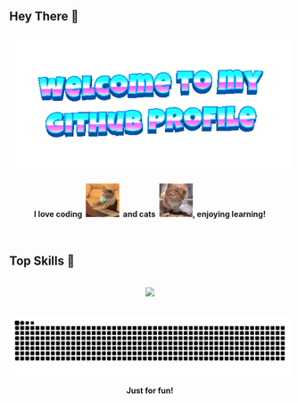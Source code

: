 ## Hey There 👋

<div align="center">
	<img src="welcome-header.gif" alt="welcome to my github profile">
	<br>
</div>

<p align="center">
	<b>I love coding&nbsp;&nbsp;<img src="cat-typing.gif" alt="Cat Typing" width="60" height="60">&nbsp;&nbsp;and cats&nbsp;&nbsp;<img src="fresh-bro.gif" alt="Fresh Bro" width="60" height="60">, enjoying learning!</b>
	<br>
	<br>
	<br>
</p>

## Top Skills 👾

<p align="center">
	<br>
	<a href="https://skillicons.dev">
		<img src="https://skillicons.dev/icons?i=js,html,css,python,rust,go,vue,vite,pytorch,docker,kubernetes,terraform,postgres,redis,obsidian" />
	</a>
	<br>
	<br>
</p>

<p align="center">
  <img src="https://github.com/SAKURA-CAT/SAKURA-CAT/raw/output/github-contribution-grid-snake.svg" alt="snake"></center>
</p>

<p align="center">
	<b>Just for fun!</b>
</p>
